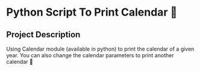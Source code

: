 # Python Script To Print Calendar 📆    

## Project Description
Using Calendar module (available in python) to print the calendar of a given year.
You can also change the calendar parameters to print another calendar 📆
